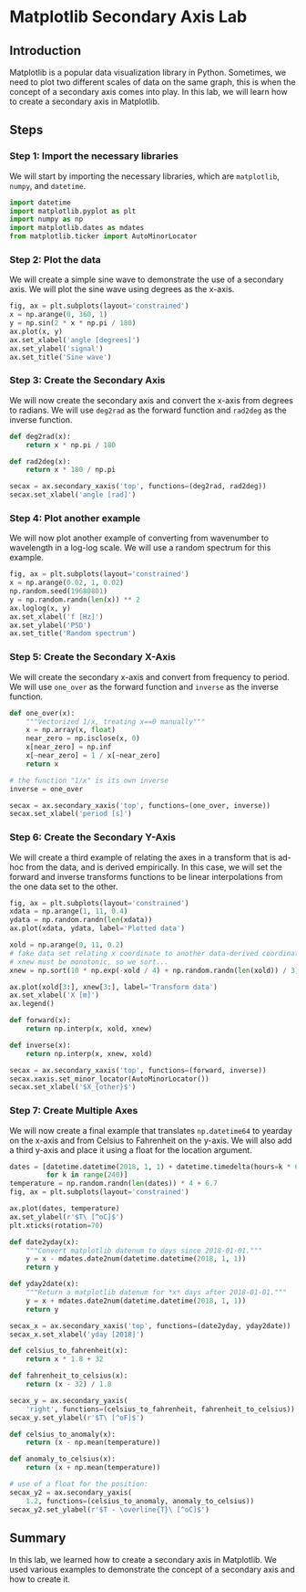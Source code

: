 # Matplotlib Secondary Axis Lab

## Introduction

Matplotlib is a popular data visualization library in Python. Sometimes, we need to plot two different scales of data on the same graph, this is when the concept of a secondary axis comes into play. In this lab, we will learn how to create a secondary axis in Matplotlib.

## Steps

### Step 1: Import the necessary libraries

We will start by importing the necessary libraries, which are `matplotlib`, `numpy`, and `datetime`.

```python
import datetime
import matplotlib.pyplot as plt
import numpy as np
import matplotlib.dates as mdates
from matplotlib.ticker import AutoMinorLocator
```

### Step 2: Plot the data

We will create a simple sine wave to demonstrate the use of a secondary axis. We will plot the sine wave using degrees as the x-axis.

```python
fig, ax = plt.subplots(layout='constrained')
x = np.arange(0, 360, 1)
y = np.sin(2 * x * np.pi / 180)
ax.plot(x, y)
ax.set_xlabel('angle [degrees]')
ax.set_ylabel('signal')
ax.set_title('Sine wave')
```

### Step 3: Create the Secondary Axis

We will now create the secondary axis and convert the x-axis from degrees to radians. We will use `deg2rad` as the forward function and `rad2deg` as the inverse function.

```python
def deg2rad(x):
    return x * np.pi / 180

def rad2deg(x):
    return x * 180 / np.pi

secax = ax.secondary_xaxis('top', functions=(deg2rad, rad2deg))
secax.set_xlabel('angle [rad]')
```

### Step 4: Plot another example

We will now plot another example of converting from wavenumber to wavelength in a log-log scale. We will use a random spectrum for this example.

```python
fig, ax = plt.subplots(layout='constrained')
x = np.arange(0.02, 1, 0.02)
np.random.seed(19680801)
y = np.random.randn(len(x)) ** 2
ax.loglog(x, y)
ax.set_xlabel('f [Hz]')
ax.set_ylabel('PSD')
ax.set_title('Random spectrum')
```

### Step 5: Create the Secondary X-Axis

We will create the secondary x-axis and convert from frequency to period. We will use `one_over` as the forward function and `inverse` as the inverse function.

```python
def one_over(x):
    """Vectorized 1/x, treating x==0 manually"""
    x = np.array(x, float)
    near_zero = np.isclose(x, 0)
    x[near_zero] = np.inf
    x[~near_zero] = 1 / x[~near_zero]
    return x

# the function "1/x" is its own inverse
inverse = one_over

secax = ax.secondary_xaxis('top', functions=(one_over, inverse))
secax.set_xlabel('period [s]')
```

### Step 6: Create the Secondary Y-Axis

We will create a third example of relating the axes in a transform that is ad-hoc from the data, and is derived empirically. In this case, we will set the forward and inverse transforms functions to be linear interpolations from the one data set to the other.

```python
fig, ax = plt.subplots(layout='constrained')
xdata = np.arange(1, 11, 0.4)
ydata = np.random.randn(len(xdata))
ax.plot(xdata, ydata, label='Plotted data')

xold = np.arange(0, 11, 0.2)
# fake data set relating x coordinate to another data-derived coordinate.
# xnew must be monotonic, so we sort...
xnew = np.sort(10 * np.exp(-xold / 4) + np.random.randn(len(xold)) / 3)

ax.plot(xold[3:], xnew[3:], label='Transform data')
ax.set_xlabel('X [m]')
ax.legend()

def forward(x):
    return np.interp(x, xold, xnew)

def inverse(x):
    return np.interp(x, xnew, xold)

secax = ax.secondary_xaxis('top', functions=(forward, inverse))
secax.xaxis.set_minor_locator(AutoMinorLocator())
secax.set_xlabel('$X_{other}$')
```

### Step 7: Create Multiple Axes

We will now create a final example that translates `np.datetime64` to yearday on the x-axis and from Celsius to Fahrenheit on the y-axis. We will also add a third y-axis and place it using a float for the location argument.

```python
dates = [datetime.datetime(2018, 1, 1) + datetime.timedelta(hours=k * 6)
         for k in range(240)]
temperature = np.random.randn(len(dates)) * 4 + 6.7
fig, ax = plt.subplots(layout='constrained')

ax.plot(dates, temperature)
ax.set_ylabel(r'$T\ [^oC]$')
plt.xticks(rotation=70)

def date2yday(x):
    """Convert matplotlib datenum to days since 2018-01-01."""
    y = x - mdates.date2num(datetime.datetime(2018, 1, 1))
    return y

def yday2date(x):
    """Return a matplotlib datenum for *x* days after 2018-01-01."""
    y = x + mdates.date2num(datetime.datetime(2018, 1, 1))
    return y

secax_x = ax.secondary_xaxis('top', functions=(date2yday, yday2date))
secax_x.set_xlabel('yday [2018]')

def celsius_to_fahrenheit(x):
    return x * 1.8 + 32

def fahrenheit_to_celsius(x):
    return (x - 32) / 1.8

secax_y = ax.secondary_yaxis(
    'right', functions=(celsius_to_fahrenheit, fahrenheit_to_celsius))
secax_y.set_ylabel(r'$T\ [^oF]$')

def celsius_to_anomaly(x):
    return (x - np.mean(temperature))

def anomaly_to_celsius(x):
    return (x + np.mean(temperature))

# use of a float for the position:
secax_y2 = ax.secondary_yaxis(
    1.2, functions=(celsius_to_anomaly, anomaly_to_celsius))
secax_y2.set_ylabel(r'$T - \overline{T}\ [^oC]$')
```

## Summary

In this lab, we learned how to create a secondary axis in Matplotlib. We used various examples to demonstrate the concept of a secondary axis and how to create it.
